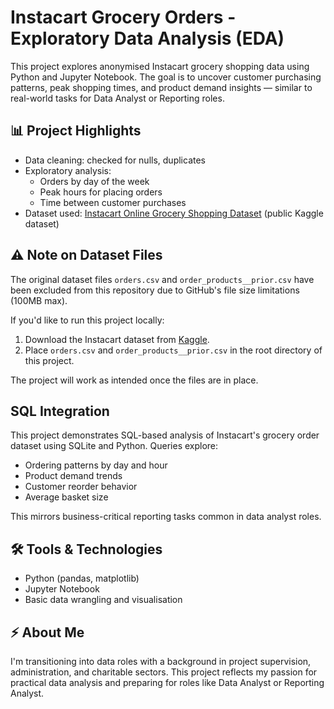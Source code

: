 # Instacart Grocery Orders - Exploratory Data Analysis (EDA)

This project explores anonymised Instacart grocery shopping data using Python and Jupyter Notebook. The goal is to uncover customer purchasing patterns, peak shopping times, and product demand insights — similar to real-world tasks for Data Analyst or Reporting roles.

## 📊 Project Highlights
- Data cleaning: checked for nulls, duplicates
- Exploratory analysis:
  - Orders by day of the week
  - Peak hours for placing orders
  - Time between customer purchases
- Dataset used: [Instacart Online Grocery Shopping Dataset](https://www.kaggle.com/datasets/instacart/market-basket-analysis) (public Kaggle dataset)

## ⚠️ Note on Dataset Files

The original dataset files `orders.csv` and `order_products__prior.csv` have been excluded from this repository due to GitHub's file size limitations (100MB max).

If you'd like to run this project locally:

1. Download the Instacart dataset from [Kaggle](https://www.kaggle.com/c/instacart-market-basket-analysis/data).
2. Place `orders.csv` and `order_products__prior.csv` in the root directory of this project.

The project will work as intended once the files are in place.

## SQL Integration

This project demonstrates SQL-based analysis of Instacart's grocery order dataset using SQLite and Python. Queries explore:
- Ordering patterns by day and hour
- Product demand trends
- Customer reorder behavior
- Average basket size

This mirrors business-critical reporting tasks common in data analyst roles.


## 🛠 Tools & Technologies
- Python (pandas, matplotlib)
- Jupyter Notebook
- Basic data wrangling and visualisation

## ⚡ About Me
I'm transitioning into data roles with a background in project supervision, administration, and charitable sectors. This project reflects my passion for practical data analysis and preparing for roles like Data Analyst or Reporting Analyst.

